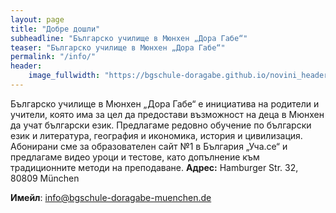 ```yaml
---
layout: page
title: "Добре дошли"
subheadline: "Българско училище в Мюнхен „Дора Габе“"
teaser: "Българско училище в Мюнхен „Дора Габе“"
permalink: "/info/"
header:
    image_fullwidth: "https://bgschule-doragabe.github.io/novini_header.jpg"
---
```





Българско училище в Мюнхен „Дора Габе“ е инициатива на родители и учители, коятo има за цел да предостави възможност на деца в Мюнхен да учат български език.
Предлагаме редовно обучение по български език и литература, география и икономика, история и цивилизация.
Абонирани сме за образователен сайт №1 в България „Уча.се“ и предлагаме видео уроци и тестове, като допълнение към традиционните методи на преподаване.
<strong>Адрес:</strong> Hamburger Str. 32, 80809 München</p>
<strong>Имейл</strong>: <a href="mailto:info@bgschule-doragabe-muenchen.de">info@bgschule-doragabe-muenchen.de</a>
